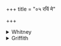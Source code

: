 +++
title = "०५ रयिं मे"

+++

<details><summary>Whitney</summary>

### Translation
5. Let Savitar and Vāyu engender (*ā-sū*) in my body (*tanū́*) wealth,  
prosperity, very propitious dexterity; do ye put here freedom from  
*yákṣma*, greatness; do ye free us from distress.

### Notes
*Tanū́* in **b** is translated as a locative because so regarded by the  
Prāt. (under i. 74), as it is also by the comm. (= *tanvām, asmadīye  
śarīre*); it might be nom. dual; or, yet better, it might be emended to  
*tanūdakṣám*. Ppp. reads *aveyakṣmatāṁ suhasmāsu dhattam* for **c**. The  
comm. paraphrases *ā́ suvatām* with *prerayatām prayacchatām*.
</details>

<details><summary>Griffith</summary>

Of their own selves let Savitar and Vayu send favourable strength and wealth and plenty. Here give us perfect freedom from consumption. Deliver us, ye twain, from grief and trouble.
</details>
